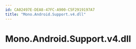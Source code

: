 ```yaml
---
id: CA02497E-DEA8-47FC-A900-C5F2919197A7
title: "Mono.Android.Support.v4.dll"
---
```


# Mono.Android.Support.v4.dll
